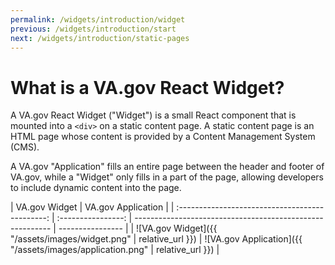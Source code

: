 ```yaml
---
permalink: /widgets/introduction/widget
previous: /widgets/introduction/start
next: /widgets/introduction/static-pages
---
```


# What is a VA.gov React Widget?

A VA.gov React Widget ("Widget") is a small React component that is mounted into a `<div>` on a static content page. A static content page is an HTML page whose content is provided by a Content Management System (CMS).

A VA.gov "Application" fills an entire page between the header and footer of VA.gov, while a "Widget" only fills in a part of the page, allowing developers to include dynamic content into the page.

|                  VA.gov Widget                  | VA.gov Application |
| :---------------------------------------------: | :----------------: | --------------------------------------------------------- | ---------------- |
| ![VA.gov Widget]({{ "/assets/images/widget.png" |  relative_url }})  | ![VA.gov Application]({{ "/assets/images/application.png" | relative_url }}) |

